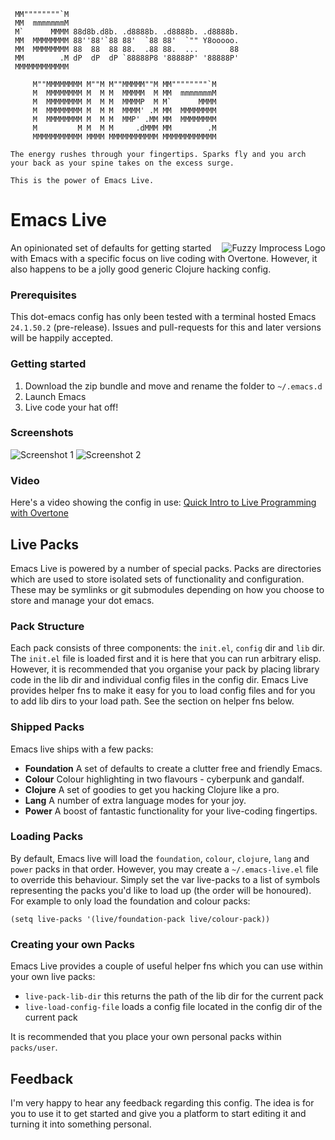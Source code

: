     MM""""""""`M
     MM  mmmmmmmM
     M`      MMMM 88d8b.d8b. .d8888b. .d8888b. .d8888b.
     MM  MMMMMMMM 88''88'`88 88'  `88 88'  `"" Y8ooooo.
     MM  MMMMMMMM 88  88  88 88.  .88 88.  ...       88
     MM        .M dP  dP  dP `88888P8 '88888P' '88888P'
     MMMMMMMMMMMM

         M""MMMMMMMM M""M M""MMMMM""M MM""""""""`M
         M  MMMMMMMM M  M M  MMMMM  M MM  mmmmmmmM
         M  MMMMMMMM M  M M  MMMMP  M M`      MMMM
         M  MMMMMMMM M  M M  MMMM' .M MM  MMMMMMMM
         M  MMMMMMMM M  M M  MMP' .MM MM  MMMMMMMM
         M         M M  M M     .dMMM MM        .M
         MMMMMMMMMMM MMMM MMMMMMMMMMM MMMMMMMMMMMM

    The energy rushes through your fingertips. Sparks fly and you arch
    your back as your spine takes on the excess surge.

    This is the power of Emacs Live.

# Emacs Live

<img src="https://github.com/downloads/overtone/live-coding-emacs/improcess-logo-2.png" alt="Fuzzy Improcess Logo" title="Improcess" align="right" />

An opinionated set of defaults for getting started with Emacs with a specific focus on live coding with Overtone. However, it also happens to be a jolly good generic Clojure hacking config.

### Prerequisites

This dot-emacs config has only been tested with a terminal hosted Emacs ` 24.1.50.2` (pre-release). Issues and pull-requests for this and later versions will be happily accepted.

### Getting started

1. Download the zip bundle and move and rename the folder to `~/.emacs.d`
2. Launch Emacs
3. Live code your hat off!

### Screenshots

<img src="https://github.com/downloads/overtone/live-coding-emacs/live-coding-config-in-use.png" alt="Screenshot 1" title="Live Coding Config Screenshot 1" />

<img src="https://github.com/downloads/overtone/live-coding-emacs/live-coding-config-in-use-2.png" alt="Screenshot 2" title="Live Coding Config Screenshot 2" />

### Video

Here's a video showing the config in use: [Quick Intro to Live Programming with Overtone](http://vimeo.com/22798433)


## Live Packs

Emacs Live is powered by a number of special packs. Packs are
directories which are used to store isolated sets of functionality and
configuration. These may be symlinks or git submodules depending on
how you choose to store and manage your dot emacs.

### Pack Structure

Each pack consists of three components: the `init.el`, `config` dir
and `lib` dir. The `init.el` file is loaded first and it is here that
you can run arbitrary elisp. However, it is recommended that you
organise your pack by placing library code in the lib dir and
individual config files in the config dir. Emacs Live provides helper
fns to make it easy for you to load config files and for you to add
lib dirs to your load path. See the section on helper fns below.

### Shipped Packs


Emacs live ships with a few packs:
* **Foundation** A set of defaults to create a clutter free and friendly Emacs.
* **Colour** Colour highlighting in two flavours - cyberpunk and gandalf.
* **Clojure** A set of goodies to get you hacking Clojure like a pro.
* **Lang** A number of extra language modes for your joy.
* **Power** A boost of fantastic functionality for your live-coding fingertips.

### Loading Packs

By default, Emacs live will load the `foundation`, `colour`,
`clojure`, `lang` and `power` packs in that order. However, you may
create a `~/.emacs-live.el` file to override this behaviour. Simply set
the var live-packs to a list of symbols representing the packs you'd
like to load up (the order will be honoured). For example to only load
the foundation and colour packs:

    (setq live-packs '(live/foundation-pack live/colour-pack))

### Creating your own Packs

Emacs Live provides a couple of useful helper fns which you can use
within your own live packs:

* `live-pack-lib-dir` this returns the path of the lib dir for the current pack
* `live-load-config-file` loads a config file located in the config dir of the current pack

It is recommended that you place your own personal packs within `packs/user`.


## Feedback

I'm very happy to hear any feedback regarding this config. The idea is
for you to use it to get started and give you a platform to start
editing it and turning it into something personal.
